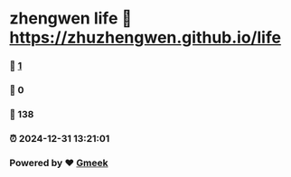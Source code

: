 # zhengwen life :link: https://zhuzhengwen.github.io/life 
### :page_facing_up: [1](https://zhuzhengwen.github.io/life/tag.html) 
### :speech_balloon: 0 
### :hibiscus: 138 
### :alarm_clock: 2024-12-31 13:21:01 
### Powered by :heart: [Gmeek](https://github.com/Meekdai/Gmeek)
